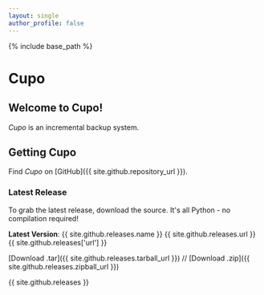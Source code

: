```yaml
---
layout: single
author_profile: false
---
```

{% include base_path %}

# Cupo

## Welcome to Cupo!

*Cupo* is an incremental backup system.

## Getting Cupo
Find *Cupo* on [GitHub]({{ site.github.repository_url }}).

### Latest Release
To grab the latest release, download the source. It's all Python - no compilation required!

**Latest Version**: {{ site.github.releases.name }}
{{ site.github.releases.url }}
{{ site.github.releases['url'] }}

[Download .tar]({{ site.github.releases.tarball_url }})
//
[Download .zip]({{ site.github.releases.zipball_url }})

{{ site.github.releases }}
